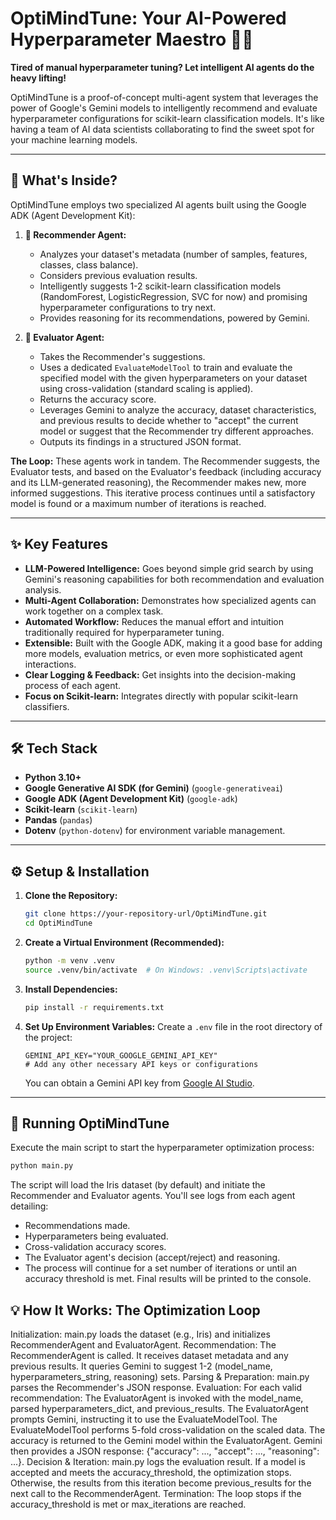 # OptiMindTune: Your AI-Powered Hyperparameter Maestro 🧠✨

**Tired of manual hyperparameter tuning? Let intelligent AI agents do the heavy lifting!**

OptiMindTune is a proof-of-concept multi-agent system that leverages the power of Google's Gemini models to intelligently recommend and evaluate hyperparameter configurations for scikit-learn classification models. It's like having a team of AI data scientists collaborating to find the sweet spot for your machine learning models.

---

## 🚀 What's Inside?

OptiMindTune employs two specialized AI agents built using the Google ADK (Agent Development Kit):

1.  **🤖 Recommender Agent:**
    * Analyzes your dataset's metadata (number of samples, features, classes, class balance).
    * Considers previous evaluation results.
    * Intelligently suggests 1-2 scikit-learn classification models (RandomForest, LogisticRegression, SVC for now) and promising hyperparameter configurations to try next.
    * Provides reasoning for its recommendations, powered by Gemini.

2.  **🧐 Evaluator Agent:**
    * Takes the Recommender's suggestions.
    * Uses a dedicated `EvaluateModelTool` to train and evaluate the specified model with the given hyperparameters on your dataset using cross-validation (standard scaling is applied).
    * Returns the accuracy score.
    * Leverages Gemini to analyze the accuracy, dataset characteristics, and previous results to decide whether to "accept" the current model or suggest that the Recommender try different approaches.
    * Outputs its findings in a structured JSON format.

**The Loop:** These agents work in tandem. The Recommender suggests, the Evaluator tests, and based on the Evaluator's feedback (including accuracy and its LLM-generated reasoning), the Recommender makes new, more informed suggestions. This iterative process continues until a satisfactory model is found or a maximum number of iterations is reached.

---

## ✨ Key Features

* **LLM-Powered Intelligence:** Goes beyond simple grid search by using Gemini's reasoning capabilities for both recommendation and evaluation analysis.
* **Multi-Agent Collaboration:** Demonstrates how specialized agents can work together on a complex task.
* **Automated Workflow:** Reduces the manual effort and intuition traditionally required for hyperparameter tuning.
* **Extensible:** Built with the Google ADK, making it a good base for adding more models, evaluation metrics, or even more sophisticated agent interactions.
* **Clear Logging & Feedback:** Get insights into the decision-making process of each agent.
* **Focus on Scikit-learn:** Integrates directly with popular scikit-learn classifiers.

---

## 🛠️ Tech Stack

* **Python 3.10+**
* **Google Generative AI SDK (for Gemini)** (`google-generativeai`)
* **Google ADK (Agent Development Kit)** (`google-adk`) 
* **Scikit-learn** (`scikit-learn`)
* **Pandas** (`pandas`)
* **Dotenv** (`python-dotenv`) for environment variable management.

---
## ⚙️ Setup & Installation

1.  **Clone the Repository:**
    ```bash
    git clone https://your-repository-url/OptiMindTune.git
    cd OptiMindTune
    ```

2.  **Create a Virtual Environment (Recommended):**
    ```bash
    python -m venv .venv
    source .venv/bin/activate  # On Windows: .venv\Scripts\activate
    ```

3.  **Install Dependencies:**
    ```bash
    pip install -r requirements.txt
    ```

4.  **Set Up Environment Variables:**
    Create a `.env` file in the root directory of the project:
    ```env
    GEMINI_API_KEY="YOUR_GOOGLE_GEMINI_API_KEY"
    # Add any other necessary API keys or configurations
    ```
    You can obtain a Gemini API key from [Google AI Studio](https://aistudio.google.com/app/apikey).

---

## 🚀 Running OptiMindTune

Execute the main script to start the hyperparameter optimization process:

```bash
python main.py
```

The script will load the Iris dataset (by default) and initiate the Recommender and Evaluator agents. You'll see logs from each agent detailing:

- Recommendations made.
- Hyperparameters being evaluated.
- Cross-validation accuracy scores.
- The Evaluator agent's decision (accept/reject) and reasoning.
- The process will continue for a set number of iterations or until an accuracy threshold is met. Final results will be printed to the console.

## 💡 How It Works: The Optimization Loop
Initialization: main.py loads the dataset (e.g., Iris) and initializes RecommenderAgent and EvaluatorAgent.
Recommendation: The RecommenderAgent is called.
It receives dataset metadata and any previous results.
It queries Gemini to suggest 1-2 (model_name, hyperparameters_string, reasoning) sets.
Parsing & Preparation: main.py parses the Recommender's JSON response.
Evaluation: For each valid recommendation:
The EvaluatorAgent is invoked with the model_name, parsed hyperparameters_dict, and previous_results.
The EvaluatorAgent prompts Gemini, instructing it to use the EvaluateModelTool.
The EvaluateModelTool performs 5-fold cross-validation on the scaled data.
The accuracy is returned to the Gemini model within the EvaluatorAgent.
Gemini then provides a JSON response: {"accuracy": ..., "accept": ..., "reasoning": ...}.
Decision & Iteration:
main.py logs the evaluation result.
If a model is accepted and meets the accuracy_threshold, the optimization stops.
Otherwise, the results from this iteration become previous_results for the next call to the RecommenderAgent.
Termination: The loop stops if the accuracy_threshold is met or max_iterations are reached.